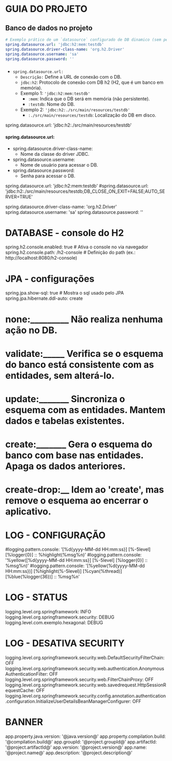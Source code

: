 # GUIA DO PROJETO



## Banco de dados no projeto

```yml
# Exemplo prático de um `datasource` configurado de DB dinamico (sem persistência)
spring.datasource.url: 'jdbc:h2:mem:testdb'
spring.datasource.driver-class-name: 'org.h2.Driver'
spring.datasource.username: 'sa'
spring.datasource.password: ''
```
### 



* `spring.datasource.url:`
    * `Descrição:` Define a URL de conexão com o DB.
    * `jdbc:h2`: Protocolo de conexão com DB h2 (H2, que é um banco em memória).
    * Exemplo 1: `'jdbc:h2:mem:testdb'`
      * `:mem`: Indica que o DB será em memória (não persistente).
      * `:testdb`: Nome do DB.
    * Exemplo 2: `'jdbc:h2:./src/main/resources/testdb'`
      * `:./src/main/resources/testdb`: Localização do DB em disco.

spring.datasource.url: 'jdbc:h2:./src/main/resources/testdb'

#### spring.datasource.url:

* spring.datasource.driver-class-name:
    * Nome da classe do driver JDBC.
* spring.datasource.username:
    * Nome de usuário para acessar o DB.
* spring.datasource.password:
    * Senha para acessar o DB.

spring.datasource.url: 'jdbc:h2:mem:testdb'
#spring.datasource.url: 'jdbc:h2:./src/main/resources/testdb;DB_CLOSE_ON_EXIT=FALSE;AUTO_SERVER=TRUE'

spring.datasource.driver-class-name: 'org.h2.Driver'
spring.datasource.username: 'sa'
spring.datasource.password: ''

# DATABASE - console do H2

spring.h2.console.enabled: true # Ativa o console no via navegador
spring.h2.console.path: /h2-console # Definição do path (ex.: http://localhost:8080/h2-console)

# JPA - configurações

spring.jpa.show-sql: true # Mostra o sql usado pelo JPA
spring.jpa.hibernate.ddl-auto: create

# none:_________ Não realiza nenhuma ação no DB.

# validate:_____ Verifica se o esquema do banco está consistente com as entidades, sem alterá-lo.

# update:_______ Sincroniza o esquema com as entidades. Mantem dados e tabelas existentes.

# create:_______ Gera o esquema do banco com base nas entidades. Apaga os dados anteriores.

# create-drop:__ Idem ao 'create', mas remove o esquema ao encerrar o aplicativo.

# LOG - CONFIGURAÇÃO

#logging.pattern.console: '[%d{yyyy-MM-dd HH:mm:ss}] [%-5level] [%logger{0}] :: %highlight(%msg%n)'
#logging.pattern.console: '%yellow([%d{yyyy-MM-dd HH:mm:ss}] [%-5level] [%logger{0}] :: %msg%n)'
#logging.pattern.console: '[%yellow(%d{yyyy-MM-dd HH:mm:ss})] [%highlight(%-5level)] [%cyan(%thread)] [%blue(%logger{36})] ::
%msg%n'

# LOG - STATUS

logging.level.org.springframework: INFO
logging.level.org.springframework.security: DEBUG
logging.level.com.exemplo.hexagonal: DEBUG

# LOG - DESATIVA SECURITY

logging.level.org.springframework.security.web.DefaultSecurityFilterChain: OFF
logging.level.org.springframework.security.web.authentication.AnonymousAuthenticationFilter: OFF
logging.level.org.springframework.security.web.FilterChainProxy: OFF
logging.level.org.springframework.security.web.savedrequest.HttpSessionRequestCache: OFF
logging.level.org.springframework.security.config.annotation.authentication.configuration.InitializeUserDetailsBeanManagerConfigurer:
OFF

# BANNER

app.property.java.version: '@java.version@'
app.property.compilation.build: '@compilation.build@'
app.groupId: '@project.groupId@'
app.artifactId: '@project.artifactId@'
app.version: '@project.version@'
app.name: '@project.name@'
app.description: '@project.description@'

